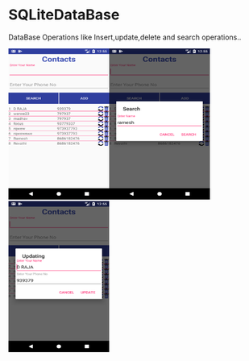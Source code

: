 # SQLiteDataBase

DataBase Operations like Insert,update,delete and search operations..

<img src="https://github.com/Rameshkumarpolavarapu/SQLiteDataBase/blob/master/Screenshot1.png" alt="Color green" width="200" height="300"><img src="https://github.com/Rameshkumarpolavarapu/SQLiteDataBase/blob/master/Screenshot2.png" alt="Color green" width="200" height="300"><img src="https://github.com/Rameshkumarpolavarapu/SQLiteDataBase/blob/master/Screenshot3.png" alt="Color green" width="200" height="300">
